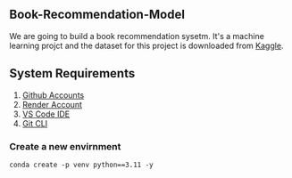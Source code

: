## Book-Recommendation-Model
We are going to build a book recommendation sysetm. It's a machine learning projct and the dataset for this project is downloaded from [Kaggle](https://www.kaggle.com/datasets/arashnic/book-recommendation-dataset).

## System Requirements

1. [Github Accounts](https://github.com)
2. [Render Account](https://render.com)
3. [VS Code IDE](https://code.visualstudio.com/)
4. [Git CLI](https://git-scm.com/book/en/v2/Getting-Started-The-Command-Line)

### Create a new envirnment
```
conda create -p venv python==3.11 -y
```